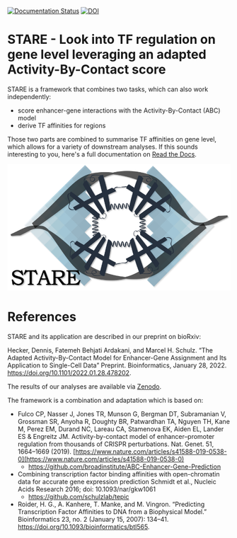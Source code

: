 [![Documentation Status](https://readthedocs.org/projects/stare/badge/?version=latest)](https://stare.readthedocs.io/en/latest/?badge=latest)
[![DOI](https://zenodo.org/badge/DOI/10.5281/zenodo.5841992.svg)](https://doi.org/10.5281/zenodo.5841991)


# STARE - Look into TF regulation on gene level leveraging an adapted Activity-By-Contact score

STARE is a framework that combines two tasks, which can also work independently:

 - score enhancer-gene interactions with the Activity-By-Contact (ABC) model
 - derive TF affinities for regions
 
Those two parts are combined to summarise TF affinities on gene level, which allows for a variety of downstream analyses. If this sounds interesting to you, here's a full documentation on [Read the Docs](https://stare.readthedocs.io/en/latest/index.html).

![STARE Logo](Figures/STARE_Logo.png)



# References

STARE and its application are described in our preprint on bioRxiv:

Hecker, Dennis, Fatemeh Behjati Ardakani, and Marcel H. Schulz. “The Adapted Activity-By-Contact Model for Enhancer-Gene Assignment and Its Application to Single-Cell Data” Preprint. Bioinformatics, January 28, 2022. https://doi.org/10.1101/2022.01.28.478202.


The results of our analyses are available via [Zenodo](https://doi.org/10.5281/zenodo.5841991).


The framework is a combination and adaptation which is based on:

- Fulco CP, Nasser J, Jones TR, Munson G, Bergman DT, Subramanian V, Grossman SR, Anyoha R, Doughty BR, Patwardhan TA, Nguyen TH, Kane M, Perez EM, Durand NC, Lareau CA, Stamenova EK, Aiden EL, Lander ES & Engreitz JM. Activity-by-contact model of enhancer–promoter regulation from thousands of CRISPR perturbations. Nat. Genet. 51, 1664–1669 (2019). [https://www.nature.com/articles/s41588-019-0538-0](https://www.nature.com/articles/s41588-019-0538-0)
	 - https://github.com/broadinstitute/ABC-Enhancer-Gene-Prediction
- Combining transcription factor binding affinities with open-chromatin data for accurate gene expression prediction Schmidt et al., Nucleic Acids Research 2016; doi: 10.1093/nar/gkw1061
	 - https://github.com/schulzlab/tepic
- Roider, H. G., A. Kanhere, T. Manke, and M. Vingron. “Predicting Transcription Factor Affinities to DNA from a Biophysical Model.” Bioinformatics 23, no. 2 (January 15, 2007): 134–41. https://doi.org/10.1093/bioinformatics/btl565.


